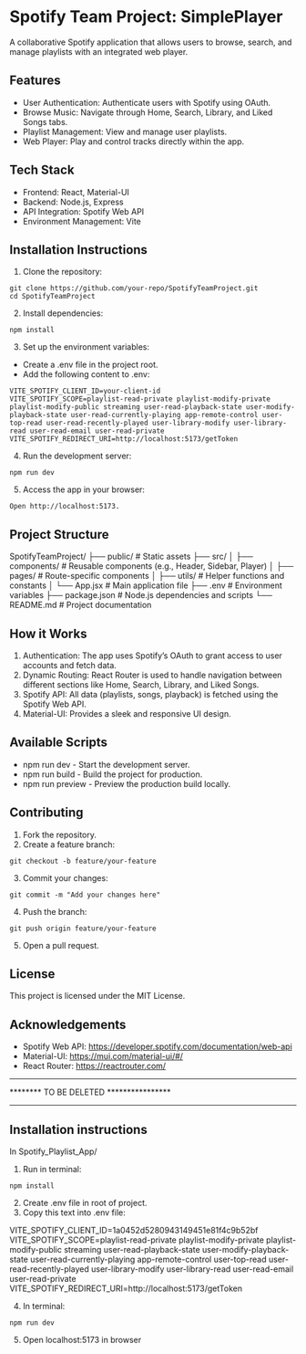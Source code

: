 # Spotify Team Project: SimplePlayer

A collaborative Spotify application that allows users to browse, search, and manage playlists with an integrated web player.


## Features
- User Authentication: Authenticate users with Spotify using OAuth.
- Browse Music: Navigate through Home, Search, Library, and Liked Songs tabs.
- Playlist Management: View and manage user playlists.
- Web Player: Play and control tracks directly within the app.

## Tech Stack
- Frontend: React, Material-UI
- Backend: Node.js, Express
- API Integration: Spotify Web API
- Environment Management: Vite

## Installation Instructions

1.	Clone the repository:

```shell
git clone https://github.com/your-repo/SpotifyTeamProject.git
cd SpotifyTeamProject
```

2.	Install dependencies:

```shell
npm install
```
3.	Set up the environment variables:

- Create a .env file in the project root.
- Add the following content to .env:

```shell
VITE_SPOTIFY_CLIENT_ID=your-client-id
VITE_SPOTIFY_SCOPE=playlist-read-private playlist-modify-private playlist-modify-public streaming user-read-playback-state user-modify-playback-state user-read-currently-playing app-remote-control user-top-read user-read-recently-played user-library-modify user-library-read user-read-email user-read-private
VITE_SPOTIFY_REDIRECT_URI=http://localhost:5173/getToken
```
4.	Run the development server:
```shell
npm run dev
```
5.	Access the app in your browser:
```shell
Open http://localhost:5173.
```

## Project Structure

SpotifyTeamProject/
├── public/                # Static assets
├── src/
│   ├── components/        # Reusable components (e.g., Header, Sidebar, Player)
│   ├── pages/             # Route-specific components
│   ├── utils/             # Helper functions and constants
│   └── App.jsx            # Main application file
├── .env                   # Environment variables
├── package.json           # Node.js dependencies and scripts
└── README.md              # Project documentation

## How it Works

1. Authentication: The app uses Spotify’s OAuth to grant access to user accounts and fetch data.
2.	Dynamic Routing: React Router is used to handle navigation between different sections like Home, Search, Library, and Liked Songs.
3.	Spotify API: All data (playlists, songs, playback) is fetched using the Spotify Web API.
4.	Material-UI: Provides a sleek and responsive UI design.

## Available Scripts

-	npm run dev - Start the development server.
-	npm run build - Build the project for production.
-	npm run preview - Preview the production build locally.

## Contributing

1.	Fork the repository.
2.	Create a feature branch:

```shell
git checkout -b feature/your-feature
```

3.	Commit your changes:
```shell
git commit -m "Add your changes here"
```

4. Push the branch:
```shell
git push origin feature/your-feature
```

5. Open a pull request.

## License 
This project is licensed under the MIT License.

## Acknowledgements
-	Spotify Web API: https://developer.spotify.com/documentation/web-api
-	Material-UI: https://mui.com/material-ui/#/
-	React Router: https://reactrouter.com/


****************************************
******** TO BE DELETED ****************
****************************************

## Installation instructions
In Spotify_Playlist_App/
1. Run in terminal:
```shell
npm install
```
2. Create .env file in root of project.
3. Copy this text into .env file:

VITE_SPOTIFY_CLIENT_ID=1a0452d5280943149451e81f4c9b52bf
VITE_SPOTIFY_SCOPE=playlist-read-private playlist-modify-private playlist-modify-public streaming user-read-playback-state user-modify-playback-state user-read-currently-playing app-remote-control user-top-read user-read-recently-played user-library-modify user-library-read user-read-email user-read-private
VITE_SPOTIFY_REDIRECT_URI=http://localhost:5173/getToken

4. In terminal:
```shell
npm run dev
```
5. Open localhost:5173 in browser